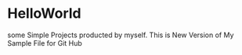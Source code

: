 # HelloWorld
some Simple Projects producted by myself. 
This is New Version of My Sample File for Git Hub
